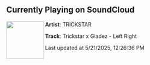 ## Currently Playing on SoundCloud

[<img align="left" width="100" src="https://i1.sndcdn.com/artworks-3Wyn6SMsvqO5BvE5-HrfrUw-t500x500.png">](https://soundcloud.com/whoistrickstar/c8536e08-f1cd-4e62-895e-e776d749bdb0)

**Artist**: TRICKSTAR 

**Track**: Trickstar x Gladez - Left Right

Last updated at 5/21/2025, 12:26:36 PM

